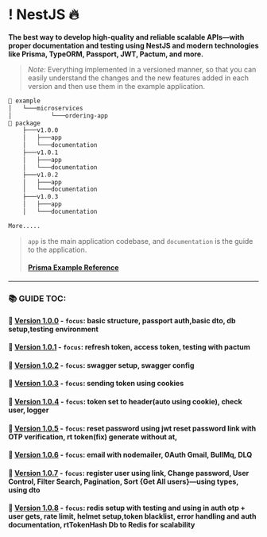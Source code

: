 # ! NestJS 🔥

**The best way to develop high-quality and reliable scalable APIs—with proper documentation and testing using NestJS and modern technologies like Prisma, TypeORM, Passport, JWT, Pactum, and more.**

> _Note:_ Everything implemented in a versioned manner, so that you can easily understand the changes and the new features added in each version and then use them in the example application.





```markdown
📂 example
│   └───microservices
│           └───ordering-app
📂 package
    ├───v1.0.0 
    │   ├───app 
    │   └───documentation
    ├───v1.0.1
    │   ├───app 
    │   └───documentation
    ├───v1.0.2 
    │   ├───app 
    │   └───documentation
    ├───v1.0.3
    │   ├───app
    │   └───documentation

More.....
``` 
> `app` is the main application codebase, and `documentation` is the guide to the application.
> #### [Prisma Example Reference ](https://github.com/Subham-Maity/prisma-the-ultimate-resource/blob/main/prisma/schema.prisma)
-------


### 📚 GUIDE TOC:

#### 📌 [Version 1.0.0](package/v1.0.0/documentation/README.md) - `focus`: basic structure, passport auth,basic dto, db setup,testing environment

#### 📌 [Version 1.0.1](package/v1.0.1/documentation/README.md) - `focus`: refresh token, access token, testing with pactum

#### 📌 [Version 1.0.2](package/v1.0.2/documentation/README.md) - `focus`: swagger setup, swagger config

#### 📌 [Version 1.0.3](package/v1.0.3/documentation/README.md) - `focus`: sending token using cookies

#### 📌 [Version 1.0.4](package/v1.0.4/documentation/README.md) - `focus`: token set to header(auto using cookie), check user, logger

#### 📌 [Version 1.0.5](package/v1.0.5/documentation/README.md) - `focus`: reset password using jwt reset password link with OTP verification, rt token(fix) generate without at,

#### 📌 [Version 1.0.6](package/v1.0.6/documentation/README.md) - `focus`: email with nodemailer, 0Auth Gmail, BullMq, DLQ

#### 📌 [Version 1.0.7](package/v1.0.7/documentation/README.md) - `focus`: register user using link, Change password, User Control, Filter Search, Pagination, Sort {Get All users}—using types, using dto
#### 📌 [Version 1.0.8](package/v1.0.8/documentation/README.md) - `focus`: redis setup with testing and using in auth otp + user gets, rate limit, helmet setup,token blacklist, error handling and auth documentation, rtTokenHash Db to Redis for scalability